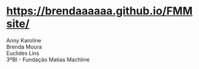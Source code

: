 # https://brendaaaaaa.github.io/FMMsite/
Anny Karoline<br>Brenda Moura<br>Euclides Lins<br>3ºBI - Fundação Matias Machline
